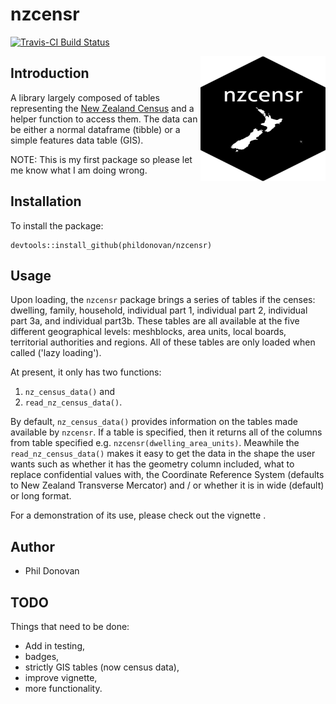 # nzcensr
[![Travis-CI Build Status](https://travis-ci.org/phildonovan/nzcensr.svg?branch=master)](https://travis-ci.org/phildonovan/nzcensr)

<a href="http://www.spatialanalytics.co.nz/packages/nzcensr/"><img align="right" src="inst/figures/nzcensr_sticker.png" height="200" width="200" /></a>

## Introduction

A library largely composed of tables representing the [New Zealand Census](https://www.stats.govt.nz/) and a helper function to access them.
The data can be either a normal dataframe (tibble) or a simple features data table (GIS).

NOTE: This is my first package so please let me know what I am doing wrong. 

## Installation

To install the package:

    devtools::install_github(phildonovan/nzcensr)

## Usage

Upon loading, the `nzcensr` package brings a series of tables if the censes: dwelling, family, household, individual part 1, individual part 2, individual part 3a, and individual part3b. 
These tables are all available at the five different geographical levels: meshblocks, area units, local boards, territorial authorities and regions. 
All of these tables are only loaded when called ('lazy loading').

At present, it only has two functions:

  1. `nz_census_data()` and
  2. `read_nz_census_data()`.
  
By default, `nz_census_data()` provides information on the tables made available by `nzcensr`. 
If a table is specified, then it returns all of the columns from table specified e.g. `nzcensr(dwelling_area_units)`.
Meawhile the `read_nz_census_data()` makes it easy to get the data in the shape the user wants such as whether it has the geometry column included, what to replace confidential values with, the Coordinate Reference System (defaults to New Zealand Transverse Mercator)  and / or whether it is in wide (default) or long format.

For a demonstration of its use, please check out the vignette []().

## Author

  * Phil Donovan
  
## TODO

Things that need to be done:

  * Add in testing,
  * badges,
  * strictly GIS tables (now census data),
  * improve vignette,
  * more functionality.

